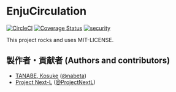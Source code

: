 # EnjuCirculation
[![CircleCI](https://circleci.com/gh/next-l/enju_circulation.svg?style=svg)](https://circleci.com/gh/next-l/enju_circulation)
[![Coverage Status](https://coveralls.io/repos/github/next-l/enju_circulation/badge.svg?branch=master)](https://coveralls.io/github/next-l/enju_circulation?branch=master)
[![security](https://hakiri.io/github/next-l/enju_circulation/master.svg)](https://hakiri.io/github/next-l/enju_circulation/master)

This project rocks and uses MIT-LICENSE.

## 製作者・貢献者 (Authors and contributors)
* [TANABE, Kosuke](https://github.com/nabeta) ([@nabeta](https://twitter.com/nabeta))
* [Project Next-L](https://www.next-l.jp) ([@ProjectNextL](https://twitter.com/ProjectNextL))

